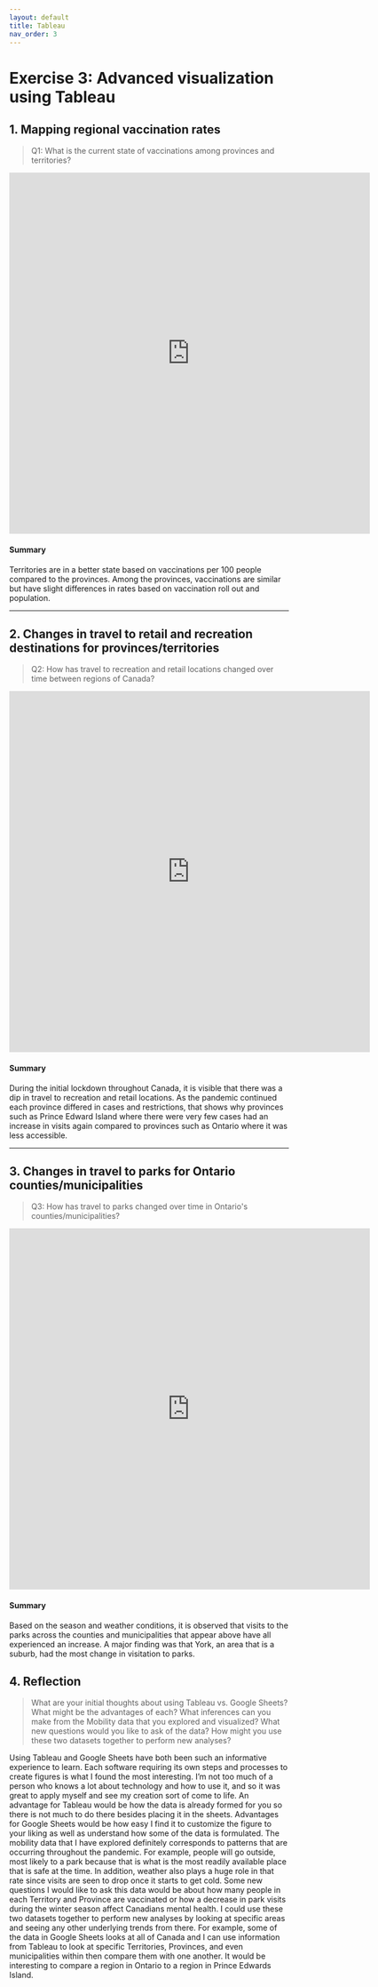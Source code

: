 ```yaml
---
layout: default
title: Tableau
nav_order: 3
---
```


# Exercise 3: Advanced visualization using Tableau


## 1. Mapping regional vaccination rates
> Q1: What is the current state of vaccinations among provinces and territories?  

<!-- Paste your embed code for your figure below-->

<iframe seamless frameborder="0" src="https://public.tableau.com/views/asoriano-covid-vaccination-map/Dashboard1?:embed=yes&:display_count=yes&:showVizHome=no" width = '650' height = '650' scrolling='no'></iframe> 

#### Summary

Territories are in a better state based on vaccinations per 100 people compared to the provinces. Among the provinces, vaccinations are similar but have slight differences in rates based on vaccination roll out and population.

---

## 2. Changes in travel to retail and recreation destinations for provinces/territories
> Q2: How has travel to recreation and retail locations changed over time between regions of Canada?  

<!-- Paste your embed code for your figure below-->

<iframe seamless frameborder="0" src="https://public.tableau.com/views/asoriano-change-retail-recreations/Dashboard1?:embed=yes&:display_count=yes&:showVizHome=no" width = '650' height = '650' scrolling='no'></iframe>

#### Summary

During the initial lockdown throughout Canada, it is visible that there was a dip in travel to recreation and retail locations. As the pandemic continued each province differed in cases and restrictions, that shows why provinces such as Prince Edward Island where there were very few cases had an increase in visits again compared to provinces such as Ontario where it was less accessible. 

---

## 3. Changes in travel to parks for Ontario counties/municipalities
> Q3: How has travel to parks changed over time in Ontario's counties/municipalities?  

<!-- Paste your embed code for your figure below-->

<iframe seamless frameborder="0" src="https://public.tableau.com/views/asoriano-visits-parks/Sheet1?:embed=yes&:display_count=yes&:showVizHome=no" width = '650' height = '650' scrolling='no'></iframe>

#### Summary

Based on the season and weather conditions, it is observed that visits to the parks across the counties and municipalities that appear above have all experienced an increase. A major finding was that York, an area that is a suburb, had the most change in visitation to parks. 

## 4. Reflection 
> What are your initial thoughts about using Tableau vs. Google Sheets? What might be the advantages of each? 
> What inferences can you make from the Mobility data that you explored and visualized? 
> What new questions would you like to ask of the data? 
> How might you use these two datasets together to perform new analyses? 

Using Tableau and Google Sheets have both been such an informative experience to learn. Each software requiring its own steps and processes to create figures is what I found the most interesting. I’m not too much of a person who knows a lot about technology and how to use it, and so it was great to apply myself and see my creation sort of come to life. An advantage for Tableau would be how the data is already formed for you so there is not much to do there besides placing it in the sheets. Advantages for Google Sheets would be how easy I find it to customize the figure to your liking as well as understand how some of the data is formulated. The mobility data that I have explored definitely corresponds to patterns that are occurring throughout the pandemic. For example, people will go outside, most likely to a park because that is what is the most readily available place that is safe at the time. In addition, weather also plays a huge role in that rate since visits are seen to drop once it starts to get cold. Some new questions I would like to ask this data would be about how many people in each Territory and Province are vaccinated or how a decrease in park visits during the winter season affect Canadians mental health. I could use these two datasets together to perform new analyses by looking at specific areas and seeing any other underlying trends from there. For example, some of the data in Google Sheets looks at all of Canada and I can use information from Tableau to look at specific Territories, Provinces, and even municipalities within then compare them with one another. It would be interesting to compare a region in Ontario to a region in Prince Edwards Island. 



